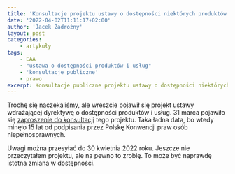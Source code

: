 ```yaml
---
title: 'Konsultacje projektu ustawy o dostępności niektórych produktów i usług'
date: '2022-04-02T11:11:17+02:00'
author: 'Jacek Zadrożny'
layout: post
categories:
    - artykuły
tags:
    - EAA
    - "ustawa o dostępności produktów i usług"
    - 'konsultacje publiczne'
    - prawo
excerpt: Konsultacje publiczne projektu ustawy o dostępności niektórych produktów i usług.
---
```


Trochę się naczekaliśmy, ale wreszcie pojawił się projekt ustawy wdrażającej dyrektywę o dostępności produktów i usług. 31 marca pojawiło się [zaproszenie do konsultacji](https://www.gov.pl/web/fundusze-regiony/konsultacje-projektu-ustawy-o-dostepnosci-niektorych-produktow-i-uslug--czekamy-na-twoj-glos) tego projektu. Taka ładna data, bo wtedy minęło 15 lat od podpisania przez Polskę Konwencji praw osób niepełnosprawnych.

Uwagi można przesyłać do 30 kwietnia 2022 roku. Jeszcze nie przeczytałem projektu, ale na pewno to zrobię. To może być naprawdę istotna zmiana w dostępności.